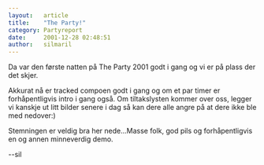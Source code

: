 ```yaml
---
layout:   article
title:    "The Party!"
category: Partyreport
date:     2001-12-28 02:48:51
author:   silmaril
---
```

Da var den første natten på The Party 2001 godt i gang og vi er på plass
der det skjer.

Akkurat nå er tracked compoen godt i gang og om et par timer er
forhåpentligvis intro i gang også. Om tiltakslysten kommer over oss,
legger vi kanskje ut litt bilder senere i dag så kan dere alle angre på
at dere ikke ble med nedover:)

Stemningen er veldig bra her nede...Masse folk, god pils og
forhåpentligvis en og annen minneverdig demo.

--sil

